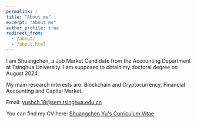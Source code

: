 ```yaml
---
permalink: /
title: "About me"
excerpt: "About me"
author_profile: true
redirect_from: 
  - /about/
  - /about.html
---
```


I am Shuangchen, a Job Market Candidate from the Accounting Department at Tsinghua University. I am supposed to obtain my doctoral degree on August 2024.

My main research interests are: Blockchain and Cryptocurrency, Financial Accounting and Capital Market.

Email: yushch.18@sem.tsinghua.edu.cn

You can find my CV here: [Shuangchen Yu's Curriculum Vitae](https://github.com/shuangchenyu/shuangchenyu.github.io/tree/master/assets/YSC_CV.pdf)





